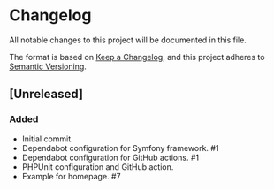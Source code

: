 # Changelog

All notable changes to this project will be documented in this file.

The format is based on [Keep a Changelog](https://keepachangelog.com/en/1.1.0/),
and this project adheres to [Semantic Versioning](https://semver.org/spec/v2.0.0.html).

## [Unreleased]

### Added

- Initial commit.
- Dependabot configuration for Symfony framework. #1
- Dependabot configuration for GitHub actions. #1
- PHPUnit configuration and GitHub action.
- Example for homepage. #7
